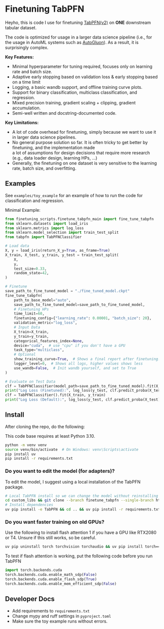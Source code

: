 # Finetuning TabPFN 

Heyho, this is code I use for finetuning [TabPFN(v2)](https://github.com/PriorLabs/TabPFN) on **ONE** downstream 
tabular dataset.

The code is optimized for usage in a larger data science pipeline (i.e., for the usage in AutoML systems such 
as [AutoGluon](https://github.com/autogluon/autogluon)). As a result, it is surprisingly complex. 

**Key Features:**
* Minimal hyperparameter for tuning required, focuses only on learning rate and batch size.
* Adaptive early stopping based on validation loss & early stopping based on a time limit
* Logging, a basic wandb support, and offline training curve plots. 
* Support for binary classification, multiclass classification, and regression.
* Mixed precision training, gradient scaling + clipping, gradient accumulation.
* Semi-well written and docstring-documented code. 

**Key Limitations:**
* A lot of code overhead for finetuning, simply because we want to use it in larger data science pipelines.
* No general purpose solution so far. It is often tricky to get better by finetuning, and the implementation made  
a lot of assumptions for design decisions that require more research (e.g., data loader design, learning HPs, ...)
* Generally, the finetuning on one dataset is very sensitive to the learning rate, batch size, and overfitting. 

## Examples
See `examples/toy_example` for an example of how to run the code for classification and regression.

Minimal Example:
```python
from finetuning_scripts.finetune_tabpfn_main import fine_tune_tabpfn
from sklearn.datasets import load_iris
from sklearn.metrics import log_loss
from sklearn.model_selection import train_test_split
from tabpfn import TabPFNClassifier

# Load data
X, y = load_iris(return_X_y=True, as_frame=True)
X_train, X_test, y_train, y_test = train_test_split(
    X,
    y,
    test_size=0.33,
    random_state=42,
)

# Finetune
save_path_to_fine_tuned_model = "./fine_tuned_model.ckpt"
fine_tune_tabpfn(
    path_to_base_model="auto",
    save_path_to_fine_tuned_model=save_path_to_fine_tuned_model,
    # Finetuning HPs
    time_limit=60,
    finetuning_config={"learning_rate": 0.00001, "batch_size": 20},
    validation_metric="log_loss",
    # Input Data
    X_train=X_train,
    y_train=y_train,
    categorical_features_index=None,
    device="cuda",  # use "cpu" if you don't have a GPU
    task_type="multiclass",
    # Optional
    show_training_curve=True,  # Shows a final report after finetuning.
    logger_level=0,  # Shows all logs, higher values shows less
    use_wandb=False,  # Init wandb yourself, and set to True
)

# Evaluate on Test Data
clf = TabPFNClassifier(model_path=save_path_to_fine_tuned_model).fit(X_train, y_train)
print("Log Loss (Finetuned):", log_loss(y_test, clf.predict_proba(X_test)))
clf = TabPFNClassifier().fit(X_train, y_train)
print("Log Loss (Default):", log_loss(y_test, clf.predict_proba(X_test)))
```

## Install
After cloning the repo, do the following:

This code base requires at least Python 3.10. 

```bash
python -m venv venv
source venv/bin/activate  # On Windows: venv\Scripts\activate
pip install uv
pip install -r requirements.txt
```

### Do you want to edit the model (for adapters)?

To edit the model, I suggest using a local installation of the TabPFN package. 
```bash
# Local TabPFN install so we can change the model without reinstalling the package (e.g. for adapters)
cd custom_libs && git clone --branch finetune_tabpfn --single-branch https://github.com/LennartPurucker/TabPFN.git
# Install dependencies
uv pip install -e TabPFN && cd .. && uv pip install -r requirements.txt
```

### Do you want faster training on old GPUs?
Use the following to install flash attention 1 if you have a GPU like RTX2080 or T4.
Unsure if this still works, so be careful. 
```bash
uv pip uninstall torch torchvision torchaudio && uv pip install torch==2.1.0 torchvision==0.16.0 torchaudio==2.1.0 --index-url https://download.pytorch.org/whl/cu121
```

To test if flash attention is working, put the following code before you run TabPFN
```python
import torch.backends.cuda
torch.backends.cuda.enable_math_sdp(False)
torch.backends.cuda.enable_flash_sdp(True)
torch.backends.cuda.enable_mem_efficient_sdp(False)
```

## Developer Docs

* Add requirements to `requirements.txt`
* Change mypy and ruff settings in `pyproject.toml`
* Make sure the toy example runs without errors.  
